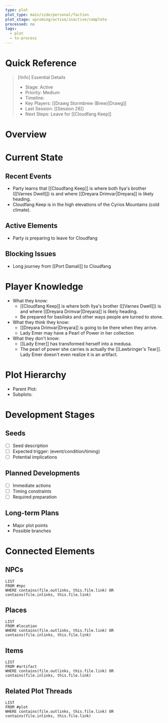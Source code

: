 ```yaml
---
type: plot
plot_type: main/side/personal/faction
plot_stage: upcoming/active/inactive/complete
processed: no
tags:
  - plot
  - to-process
---
```

# Quick Reference
> [!info] Essential Details
> - Stage: Active
> - Priority: Medium
> - Timeline: 
> - Key Players: [[Drawg Stormbrew (Brew)|Drawg]]
> - Last Session: [[Session 28]]
> - Next Steps: Leave for [[Cloudfang Keep]]

# Overview

# Current State
## Recent Events

- Party learns that [[Cloudfang Keep]] is where both Ilya's brother ([[Varnes Dwell]]) is and where [[Dreyara Drimvar|Dreyara]] is likely heading.
- Cloudfang Keep is in the high elevations of the Cyrios Mountains (cold climate).

## Active Elements

- Party is preparing to leave for Cloudfang

## Blocking Issues

- Long journey from [[Port Damali]] to Cloudfang

# Player Knowledge
- What they know:
	- [[Cloudfang Keep]] is where both Ilya's brother ([[Varnes Dwell]]) is and where [[Dreyara Drimvar|Dreyara]] is likely heading.
	- Be prepared for basilisks and other ways people are turned to stone.
- What they think they know:
	- [[Dreyara Drimvar|Dreyara]] is going to be there when they arrive.
	- Lady Emer may have a Pearl of Power in her collection
- What they don't know:
	- [[Lady Emer]] has transformed herself into a medusa.
	- The pearl of power she carries is actually the [[Lawbringer's Tear]]. Lady Emer doesn't even realize it is an artifact.

# Plot Hierarchy
- Parent Plot: 
- Subplots: 

# Development Stages
## Seeds
- [ ] Seed description
- [ ] Expected trigger: (event/condition/timing)
- [ ] Potential implications

## Planned Developments
- [ ] Immediate actions
- [ ] Timing constraints
- [ ] Required preparation

## Long-term Plans
- Major plot points
- Possible branches

# Connected Elements
## NPCs
```dataview
LIST
FROM #npc
WHERE contains(file.outlinks, this.file.link) OR contains(file.inlinks, this.file.link)
```

## Places
```dataview
LIST
FROM #location
WHERE contains(file.outlinks, this.file.link) OR contains(file.inlinks, this.file.link)
```

## Items
```dataview
LIST
FROM #artifact 
WHERE contains(file.outlinks, this.file.link) OR contains(file.inlinks, this.file.link)
```

## Related Plot Threads
```dataview
LIST
FROM #plot 
WHERE contains(file.outlinks, this.file.link) OR contains(file.inlinks, this.file.link)
```
